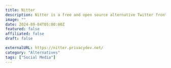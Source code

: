 ```yaml
---
title: Nitter
description: Nitter is a free and open source alternative Twitter front-end focused on privacy and performance. 
image: ""
date: 2024-09-04T05:00:00Z
featured: false
affiliated: false
draft: false

externalURL: https://nitter.privacydev.net/
category: "Alternatives"
tags: ["Social Media"]
---
```

